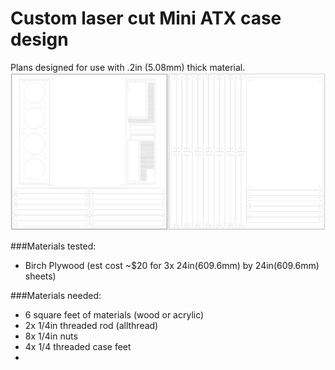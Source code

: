# Custom laser cut Mini ATX case design

Plans designed for use with .2in (5.08mm) thick material.
![alt tag](./images/2-part_cut_plan.png)

###Materials tested:
* Birch Plywood (est cost ~$20 for 3x 24in(609.6mm) by 24in(609.6mm) sheets)



###Materials needed:

* 6 square feet of materials (wood or acrylic)
* 2x 1/4in threaded rod (allthread)
* 8x 1/4in nuts
* 4x 1/4 threaded case feet
* 



